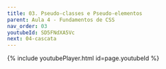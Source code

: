 ```yaml
---
title: 03. Pseudo-classes e Pseudo-elementos
parent: Aula 4 - Fundamentos de CSS
nav_order: 03
youtubeId: SD5FNdXA5Vc
next: 04-cascata
---
```


{% include youtubePlayer.html id=page.youtubeId %}
